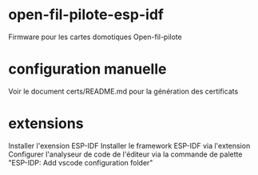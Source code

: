 # open-fil-pilote-esp-idf

Firmware pour les cartes domotiques Open-fil-pilote

# configuration manuelle

Voir le document certs/README.md pour la génération des certificats

# extensions

Installer l'exension ESP-IDF
Installer le framework ESP-IDF via l'extension
Configurer l'analyseur de code de l'éditeur via la commande de palette "ESP-IDP: Add vscode configuration folder"
